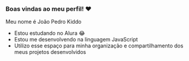 ### Boas vindas ao meu perfil! ❤️

Meu nome é João Pedro Kiddo

- Estou estudando no Alura 😂
- Estou me desenvolvendo na linguagem JavaScript
- Utilizo esse espaço para minha organização e compartilhamento dos meus projetos desenvolvidos
